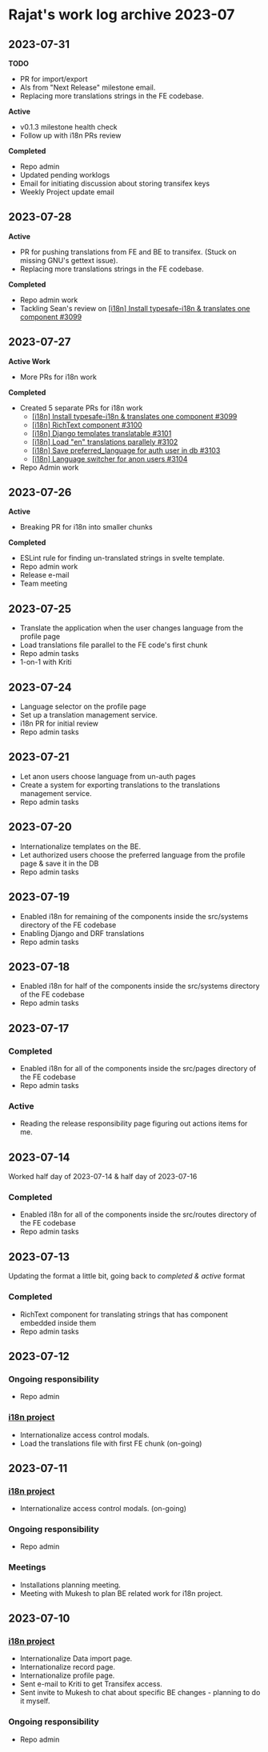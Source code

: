 # Rajat's work log archive 2023-07

## 2023-07-31

**TODO**

- PR for import/export
- AIs from "Next Release" milestone email.
- Replacing more translations strings in the FE codebase.

**Active**

- v0.1.3 milestone health check
- Follow up with i18n PRs review

**Completed**

- Repo admin
- Updated pending worklogs
- Email for initiating discussion about storing transifex keys
- Weekly Project update email

## 2023-07-28

**Active**

- PR for pushing translations from FE and BE to transifex. (Stuck on missing GNU's gettext issue).
- Replacing more translations strings in the FE codebase.

**Completed**

- Repo admin work
- Tackling Sean's review on [[i18n] Install typesafe-i18n & translates one component #3099](https://github.com/centerofci/mathesar/pull/3099)

## 2023-07-27

**Active Work**

- More PRs for i18n work

**Completed**

- Created 5 separate PRs for i18n work
  - [[i18n] Install typesafe-i18n & translates one component #3099](https://github.com/centerofci/mathesar/pull/3099)
  - [[i18n] RichText component #3100](https://github.com/centerofci/mathesar/pull/3100)
  - [[i18n] Django templates translatable #3101](https://github.com/centerofci/mathesar/pull/3101)
  - [[i18n] Load "en" translations parallely #3102](https://github.com/centerofci/mathesar/pull/3102)
  - [[i18n] Save preferred_language for auth user in db #3103](https://github.com/centerofci/mathesar/pull/3103)
  - [[i18n] Language switcher for anon users #3104 ](https://github.com/centerofci/mathesar/pull/3104)
- Repo Admin work

## 2023-07-26

**Active**

- Breaking PR for i18n into smaller chunks

**Completed**

- ESLint rule for finding un-translated strings in svelte template.
- Repo admin work
- Release e-mail
- Team meeting

## 2023-07-25

- Translate the application when the user changes language from the profile page
- Load translations file parallel to the FE code's first chunk
- Repo admin tasks
- 1-on-1 with Kriti

## 2023-07-24

- Language selector on the profile page
- Set up a translation management service.
- i18n PR for initial review
- Repo admin tasks

## 2023-07-21

- Let anon users choose language from un-auth pages
- Create a system for exporting translations to the translations management service.
- Repo admin tasks

## 2023-07-20

- Internationalize templates on the BE.
- Let authorized users choose the preferred language from the profile page & save it in the DB
- Repo admin tasks

## 2023-07-19

- Enabled i18n for remaining of the components inside the src/systems directory of the FE codebase
- Enabling Django and DRF translations
- Repo admin tasks

## 2023-07-18

- Enabled i18n for half of the components inside the src/systems directory of the FE codebase
- Repo admin tasks

## 2023-07-17

### Completed

- Enabled i18n for all of the components inside the src/pages directory of the FE codebase
- Repo admin tasks

### Active

- Reading the release responsibility page figuring out actions items for me.

## 2023-07-14

Worked half day of 2023-07-14 & half day of 2023-07-16

### Completed

- Enabled i18n for all of the components inside the src/routes directory of the FE codebase
- Repo admin tasks

## 2023-07-13

Updating the format a little bit, going back to _completed & active_ format

### Completed

- RichText component for translating strings that has component embedded inside them
- Repo admin tasks

## 2023-07-12

### Ongoing responsibility

- Repo admin

### [i18n project](/projects/internationalization)

- Internationalize access control modals.
- Load the translations file with first FE chunk (on-going)

## 2023-07-11

### [i18n project](/projects/internationalization)

- Internationalize access control modals. (on-going)

### Ongoing responsibility

- Repo admin

### Meetings

- Installations planning meeting.
- Meeting with Mukesh to plan BE related work for i18n project.

## 2023-07-10

### [i18n project](/projects/internationalization)

- Internationalize Data import page.
- Internationalize record page.
- Internationalize profile page.
- Sent e-mail to Kriti to get Transifex access.
- Sent invite to Mukesh to chat about specific BE changes - planning to do it myself.

### Ongoing responsibility

- Repo admin
